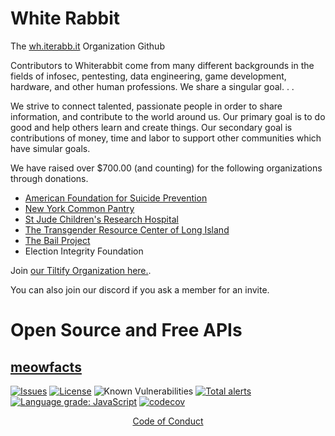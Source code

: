 # White Rabbit

The [wh.iterabb.it](https://wh.iterabb.it) Organization Github

Contributors to Whiterabbit come from many different backgrounds in the fields of infosec, pentesting, data engineering, game development, hardware, and other human professions. We share a singular goal. . .

We strive to connect talented, passionate people in order to share information, and contribute to the world around us. Our primary goal is to do good and help others learn and create things. Our secondary goal is contributions of money, time and labor to support other communities which have simular goals. 

We have raised over $700.00 (and counting) for the following organizations through donations. 

* [American Foundation for Suicide Prevention](https://afsp.org/)
* [New York Common Pantry](https://nycommonpantry.org/)
* [St Jude Children's Research Hospital](https://www.stjude.org/)
* [The Transgender Resource Center of Long Island](https://trcli.org/)
* [The Bail Project](https://bailproject.org/)
* Election Integrity Foundation 


Join [our Tiltify Organization here.](https://tiltify.com/+wh-iterabb-it/profile). 

You can also join our discord if you ask a member for an invite. 


# Open Source and Free APIs

## [meowfacts](https://github.com/wh-iterabb-it/meowfacts)

[![Issues](https://img.shields.io/github/issues/Crucible-Standard/obiter-dictum.svg)](https://github.com/wh-iterabb-it/meowfacts/issues)
[![License](https://img.shields.io/badge/license-GPL-blue.svg)](https://github.com/wh-iterabb-it/meowfacts/blob/main/LICENSE)
![Known Vulnerabilities](https://snyk.io/test/github/wh-iterabb-it/meowfacts/badge.svg) 
[![Total alerts](https://img.shields.io/lgtm/alerts/g/wh-iterabb-it/meowfacts.svg?logo=lgtm&logoWidth=18)](https://lgtm.com/projects/g/wh-iterabb-it/meowfacts/alerts/) 
[![Language grade: JavaScript](https://img.shields.io/lgtm/grade/javascript/g/wh-iterabb-it/meowfacts.svg?logo=lgtm&logoWidth=18)](https://lgtm.com/projects/g/wh-iterabb-it/meowfacts/context:javascript)
[![codecov](https://codecov.io/gh/wh-iterabb-it/meowfacts/branch/master/graph/badge.svg)](https://codecov.io/gh/wh-iterabb-it/meowfacts)


<p align="center">
  <a href="https://github.com/wh-iterabb-it/.github/blob/main/docs/CODE_OF_CONDUCT.md">Code of Conduct</a>
</p>
